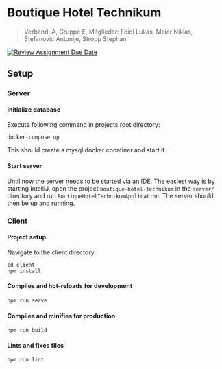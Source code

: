 # Boutique Hotel Technikum

> Verband: A, Gruppe E, Mitglieder: Foidl Lukas, Maier Niklas, Stefanovic Antonije, Stropp Stephan

[![Review Assignment Due Date](https://classroom.github.com/assets/deadline-readme-button-24ddc0f5d75046c5622901739e7c5dd533143b0c8e959d652212380cedb1ea36.svg)](https://classroom.github.com/a/bFlAvWr6)

## Setup

### Server

#### Initialize database

Execute following command in projects root directory:

```
docker-compose up
```

This should create a mysql docker conatiner and start it.

#### Start server

Until now the server needs to be started via an IDE. The easiest way is by starting IntelliJ, open the project `boutique-hotel-technikum` in the `server/` directory and run `BoutiqueHotelTechnikumApplication`. The server should then be up and running.

### Client

#### Project setup

Navigate to the client directory:

```
cd client
npm install
```

#### Compiles and hot-reloads for development
```
npm run serve
```

#### Compiles and minifies for production
```
npm run build
```

#### Lints and fixes files
```
npm run lint
```